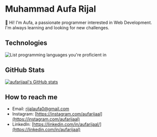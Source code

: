 
# Muhammad Aufa Rijal

👋 Hi! I'm Aufa, a passionate programmer interested in Web Development. I'm always learning and looking for new challenges.

##  Technologies

![List programming languages you're proficient in](https://skillicons.dev/icons?i=html,css,js,ts,php,tailwind,bootstrap,sass,react,vue,next,nuxt,laravel,supabase,firebase,mysql,postgresql,prisma,electron)

##   GitHub Stats

[![aufarijaal's GitHub stats](https://github-readme-stats.vercel.app/api?username=aufarijaal&show_icons=true)](https://github.com/anuraghazare/github-readme-stats?theme=algolia)

## How to reach me

* Email: rijalaufa0@gmail.com
* Instagram: [https://instagram.com/aufarijaal](https://instagram.com/aufarijaal)
* LinkedIn: [https://linkedin.com/in/aufarijaal/](https://linkedin.com/in/aufarijaal)
